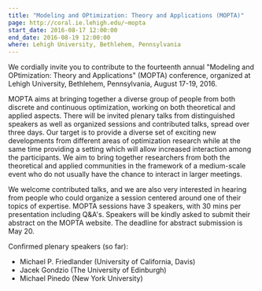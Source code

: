 ```yaml
---
title: "Modeling and OPtimization: Theory and Applications (MOPTA)"
page: http://coral.ie.lehigh.edu/~mopta
start_date: 2016-08-17 12:00:00
end_date: 2016-08-19 12:00:00
where: Lehigh University, Bethlehem, Pennsylvania
---
```


  We cordially invite you to contribute to the fourteenth annual
"Modeling and OPtimization: Theory and Applications" (MOPTA) conference, organized at Lehigh University, Bethlehem, Pennsylvania, August 17-19, 2016.

MOPTA aims at bringing together a diverse group of people from both discrete and continuous optimization, working on both theoretical and applied aspects.  There will be invited plenary talks from distinguished speakers as well as organized sessions and contributed talks, spread over three days.  Our target is to provide a diverse set of exciting new developments from different areas of optimization research while at the same time providing a setting which will allow increased interaction among the participants.  We aim to bring together researchers from both the theoretical and applied communities in the framework of a medium-scale event who do not usually have the chance to interact in larger meetings.

We welcome contributed talks, and we are also very interested in hearing from people who could organize a session centered around one of their topics of expertise. MOPTA sessions have 3 speakers, with 30 mins per presentation including Q&A's. Speakers will be kindly asked to submit their abstract on the MOPTA website. The deadline for abstract submission is May 20.

Confirmed plenary speakers (so far):

* Michael P. Friedlander (University of California, Davis)
* Jacek Gondzio (The University of Edinburgh)
* Michael Pinedo (New York University)
